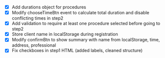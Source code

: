 - [x] Add durations object for procedures
- [x] Modify chooseTimeBtn event to calculate total duration and disable conflicting times in step2
- [x] Add validation to require at least one procedure selected before going to step2
- [x] Store client name in localStorage during registration
- [x] Modify confirmBtn to show summary with name from localStorage, time, address, professional
- [x] Fix checkboxes in step1 HTML (added labels, cleaned structure)
